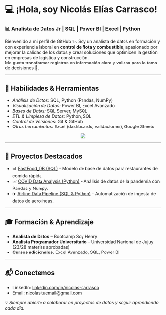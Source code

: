 # 💻 ¡Hola, soy Nicolás Elías Carrasco!

### 📊 Analista de Datos Jr | SQL | Power BI | Excel | Python

Bienvenido a mi perfil de GitHub ✨. Soy un analista de datos en formación y con experiencia laboral en **control de flota y combustible**, apasionado por mejorar la calidad de los datos y crear soluciones que optimicen la gestión en empresas de logística y construcción.  
Me gusta transformar registros en información clara y valiosa para la toma de decisiones 🚀.

---

## 🚀 Habilidades & Herramientas

- *Análisis de Datos:* SQL, Python (Pandas, NumPy)
- *Visualización de Datos:* Power BI, Excel Avanzado
- *Bases de Datos:* SQL Server, MySQL
- *ETL & Limpieza de Datos:* Python, SQL
- *Control de Versiones:* Git & GitHub
- *Otras herramientas:* Excel (dashboards, validaciones), Google Sheets

<p align="center">
  <a href="https://skillicons.dev">
    <img src="https://skillicons.dev/icons?i=python,git,github,mysql,pandas,excel,powerbi,vscode&theme=light&perline=5" />
  </a>
</p>

---

## 📂 Proyectos Destacados

- 📊 [FastFood_DB (SQL)](https://github.com/NicolasEliasCarrasco/fastfood_db) - Modelo de base de datos para restaurantes de comida rápida.
- 📈 [COVID Data Analysis (Python)](https://github.com/NicolasEliasCarrasco/covid_analysis) - Análisis de datos de la pandemia con Pandas y Numpy.
- ✈️ [Airline Data Pipeline (SQL & Python)](https://github.com/tu_usuario/airline_project) - Automatización de ingesta de datos de aerolíneas.

---

## 🎓 Formación & Aprendizaje

- **Analista de Datos** – Bootcamp Soy Henry  
- **Analista Programador Universitario** – Universidad Nacional de Jujuy (23/28 materias aprobadas)  
- **Cursos adicionales:** Excel Avanzado, SQL, Power BI  

---

## 📬 Conectemos

- LinkedIn: [linkedin.com/in/nicolas-carrasco](https://www.linkedin.com)  
- Email: nicolas.tuemail@gmail.com  

💡 *Siempre abierto a colaborar en proyectos de datos y seguir aprendiendo cada día.*
